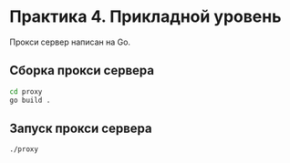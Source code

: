 # Практика 4. Прикладной уровень

Прокси сервер написан на Go.

## Сборка прокси сервера

```bash
cd proxy
go build .
```

## Запуск прокси сервера

```bash
./proxy 
```
